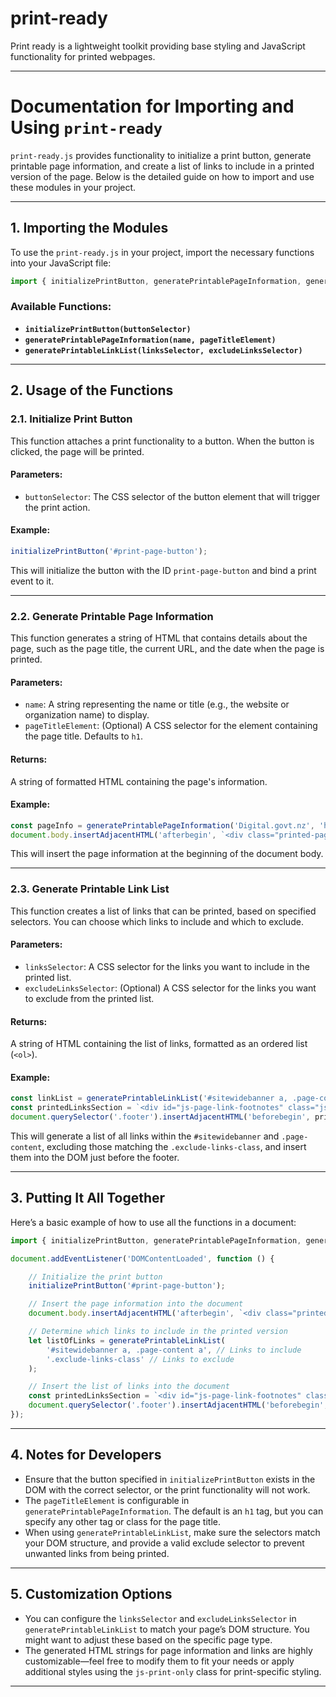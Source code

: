 # print-ready
Print ready is a lightweight toolkit providing base styling and JavaScript functionality for printed webpages. 

---

# Documentation for Importing and Using `print-ready`

`print-ready.js` provides functionality to initialize a print button, generate printable page information, and create a list of links to include in a printed version of the page. Below is the detailed guide on how to import and use these modules in your project.

---

## 1. Importing the Modules

To use the `print-ready.js` in your project, import the necessary functions into your JavaScript file:

```javascript
import { initializePrintButton, generatePrintablePageInformation, generatePrintableLinkList } from './print-ready.js';
```

### Available Functions:

- **`initializePrintButton(buttonSelector)`**
- **`generatePrintablePageInformation(name, pageTitleElement)`**
- **`generatePrintableLinkList(linksSelector, excludeLinksSelector)`**

---

## 2. Usage of the Functions

### 2.1. Initialize Print Button

This function attaches a print functionality to a button. When the button is clicked, the page will be printed.

#### Parameters:

- `buttonSelector`: The CSS selector of the button element that will trigger the print action.

#### Example:

```javascript
initializePrintButton('#print-page-button');
```

This will initialize the button with the ID `print-page-button` and bind a print event to it.

---

### 2.2. Generate Printable Page Information

This function generates a string of HTML that contains details about the page, such as the page title, the current URL, and the date when the page is printed.

#### Parameters:

- `name`: A string representing the name or title (e.g., the website or organization name) to display.
- `pageTitleElement`: (Optional) A CSS selector for the element containing the page title. Defaults to `h1`.

#### Returns:

A string of formatted HTML containing the page's information.

#### Example:

```javascript
const pageInfo = generatePrintablePageInformation('Digital.govt.nz', 'h1');
document.body.insertAdjacentHTML('afterbegin', `<div class="printed-page-details js-print-only">${pageInfo}</div>`);
```

This will insert the page information at the beginning of the document body.

---

### 2.3. Generate Printable Link List

This function creates a list of links that can be printed, based on specified selectors. You can choose which links to include and which to exclude.

#### Parameters:

- `linksSelector`: A CSS selector for the links you want to include in the printed list.
- `excludeLinksSelector`: (Optional) A CSS selector for the links you want to exclude from the printed list.

#### Returns:

A string of HTML containing the list of links, formatted as an ordered list (`<ol>`).

#### Example:

```javascript
const linkList = generatePrintableLinkList('#sitewidebanner a, .page-content a', '.exclude-links-class');
const printedLinksSection = `<div id="js-page-link-footnotes" class="js-print-only"><h2>Links</h2><ol class="js-footnoted-urls">${linkList}</ol></div>`;
document.querySelector('.footer').insertAdjacentHTML('beforebegin', printedLinksSection);
```

This will generate a list of all links within the `#sitewidebanner` and `.page-content`, excluding those matching the `.exclude-links-class`, and insert them into the DOM just before the footer.

---

## 3. Putting It All Together

Here’s a basic example of how to use all the functions in a document:

```javascript
import { initializePrintButton, generatePrintablePageInformation, generatePrintableLinkList } from './print-ready.js';

document.addEventListener('DOMContentLoaded', function () {

    // Initialize the print button
    initializePrintButton('#print-page-button');

    // Insert the page information into the document
    document.body.insertAdjacentHTML('afterbegin', `<div class="printed-page-details js-print-only">${generatePrintablePageInformation("Digital.govt.nz")}</div>`);

    // Determine which links to include in the printed version
    let listOfLinks = generatePrintableLinkList(
        '#sitewidebanner a, .page-content a', // Links to include
        '.exclude-links-class' // Links to exclude
    );

    // Insert the list of links into the document
    const printedLinksSection = `<div id="js-page-link-footnotes" class="js-print-only"><h2>Links</h2><ol class="js-footnoted-urls">${listOfLinks}</ol></div>`;
    document.querySelector('.footer').insertAdjacentHTML('beforebegin', printedLinksSection);
});
```

---

## 4. Notes for Developers

- Ensure that the button specified in `initializePrintButton` exists in the DOM with the correct selector, or the print functionality will not work.
- The `pageTitleElement` is configurable in `generatePrintablePageInformation`. The default is an `h1` tag, but you can specify any other tag or class for the page title.
- When using `generatePrintableLinkList`, make sure the selectors match your DOM structure, and provide a valid exclude selector to prevent unwanted links from being printed.
  
---

## 5. Customization Options

- You can configure the `linksSelector` and `excludeLinksSelector` in `generatePrintableLinkList` to match your page’s DOM structure. You might want to adjust these based on the specific page type.
- The generated HTML strings for page information and links are highly customizable—feel free to modify them to fit your needs or apply additional styles using the `js-print-only` class for print-specific styling.

---
